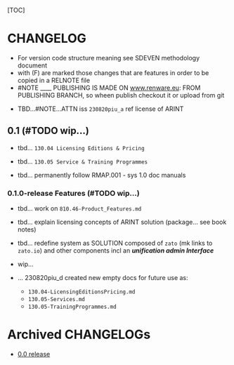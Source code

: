 

[TOC]


# CHANGELOG

- For version code structure meaning see SDEVEN methodology document
- with (F) are marked those changes that are features in order to be copied in a RELNOTE file
- #NOTE ____ PUBLISHING IS MADE ON www.renware.eu:
FROM PUBLISHING BRANCH, so wheen publish checkout it or upload from git

* TBD...#NOTE...ATTN  iss `230820piu_a` ref license of ARINT



## 0.1 (#TODO wip...)

* tbd... `130.04 Licensing Editions & Pricing`
* tbd... `130.05 Service & Training Programmes`

* tbd... permanently follow RMAP.001 - sys 1.0 doc manuals




### 0.1.0-release Features (#TODO wip...)

* tbd... work on `810.46-Product_Features.md`
* tbd... explain licensing concepts of ARINT solution (package... see book notes)
* tbd... redefine system as SOLUTION composed of `zato` (mk links to `zato.io`) and other components incl an ***unification admin Interface***

* wip...

* ... 230820piu_d created new empty docs for future use as:
    * `130.04-LicensingEditionsPricing.md`
    * `130.05-Services.md`
   * `130.05-TrainingProgrammes.md`















# Archived CHANGELOGs

* [0.0 release](version_history/CHANGELOG_v0.0.md)


